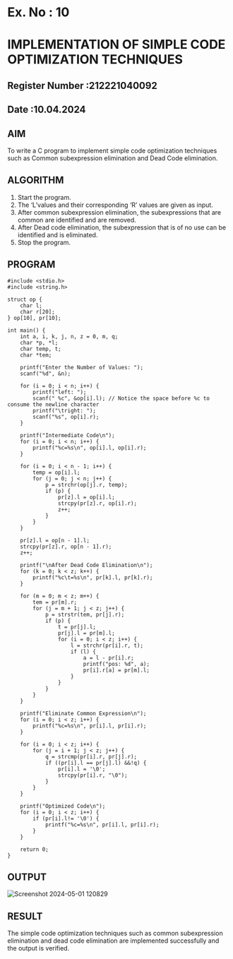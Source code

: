 # Ex. No : 10	
# IMPLEMENTATION OF SIMPLE CODE OPTIMIZATION TECHNIQUES 
## Register Number :212221040092
## Date :10.04.2024 

## AIM   
To write a C program to implement simple code optimization techniques such as Common subexpression elimination and Dead Code elimination.

## ALGORITHM
1.	Start the program.
2.	The ‘L’values and their corresponding ‘R’ values are given as input.
3.	After common subexpression elimination, the subexpressions that are common are identified and are removed.
4.	After Dead code elimination, the subexpression that is of no use can be identified and is eliminated.
5.	Stop the program.

## PROGRAM
```
#include <stdio.h>
#include <string.h>

struct op {
    char l;
    char r[20];
} op[10], pr[10];

int main() {
    int a, i, k, j, n, z = 0, m, q;
    char *p, *l;
    char temp, t;
    char *tem;

    printf("Enter the Number of Values: ");
    scanf("%d", &n);

    for (i = 0; i < n; i++) {
        printf("left: ");
        scanf(" %c", &op[i].l); // Notice the space before %c to consume the newline character
        printf("\tright: ");
        scanf("%s", op[i].r);
    }

    printf("Intermediate Code\n");
    for (i = 0; i < n; i++) {
        printf("%c=%s\n", op[i].l, op[i].r);
    }

    for (i = 0; i < n - 1; i++) {
        temp = op[i].l;
        for (j = 0; j < n; j++) {
            p = strchr(op[j].r, temp);
            if (p) {
                pr[z].l = op[i].l;
                strcpy(pr[z].r, op[i].r);
                z++;
            }
        }
    }

    pr[z].l = op[n - 1].l;
    strcpy(pr[z].r, op[n - 1].r);
    z++;

    printf("\nAfter Dead Code Elimination\n");
    for (k = 0; k < z; k++) {
        printf("%c\t=%s\n", pr[k].l, pr[k].r);
    }

    for (m = 0; m < z; m++) {
        tem = pr[m].r;
        for (j = m + 1; j < z; j++) {
            p = strstr(tem, pr[j].r);
            if (p) {
                t = pr[j].l;
                pr[j].l = pr[m].l;
                for (i = 0; i < z; i++) {
                    l = strchr(pr[i].r, t);
                    if (l) {
                        a = l - pr[i].r;
                        printf("pos: %d", a);
                        pr[i].r[a] = pr[m].l;
                    }
                }
            }
        }
    }

    printf("Eliminate Common Expression\n");
    for (i = 0; i < z; i++) {
        printf("%c=%s\n", pr[i].l, pr[i].r);
    }

    for (i = 0; i < z; i++) {
        for (j = i + 1; j < z; j++) {
            q = strcmp(pr[i].r, pr[j].r);
            if ((pr[i].l == pr[j].l) &&!q) {
                pr[i].l = '\0';
                strcpy(pr[i].r, "\0");
            }
        }
    }

    printf("Optimized Code\n");
    for (i = 0; i < z; i++) {
        if (pr[i].l!= '\0') {
            printf("%c=%s\n", pr[i].l, pr[i].r);
        }
    }

    return 0;
}
```


## OUTPUT 
![Screenshot 2024-05-01 120829](https://github.com/nandhu6523/19CS409-Compiler-Design-Lab/assets/123856724/379a5854-b24c-4ea0-9406-3ad28c0f8032)


## RESULT
The simple code optimization techniques such as common subexpression elimination and dead code elimination are implemented successfully and the output is verified.
